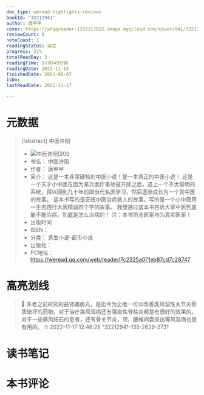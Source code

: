 ```yaml
---
doc_type: weread-highlights-reviews
bookId: "32212941"
author: 唐甲甲
cover: https://wfqqreader-1252317822.image.myqcloud.com/cover/941/32212941/t7_32212941.jpg
reviewCount: 0
noteCount: 1
readingStatus: 读完
progress: 21%
totalReadDay: 3
readingTime: 5小时49分钟
readingDate: 2022-11-15
finishedDate: 2023-06-07
isbn: 
lastReadDate: 2022-11-17

---
```

# 元数据
> [!abstract] 中医许阳
> - ![ 中医许阳|200](https://wfqqreader-1252317822.image.myqcloud.com/cover/941/32212941/t7_32212941.jpg)
> - 书名： 中医许阳
> - 作者： 唐甲甲
> - 简介：        这是一本非常硬核的中医小说！是一本真正的中医小说！
        这是一个天才小中医在因为某次医疗事故被开除之后，遇上一个不太聪明的系统，得以回到几十年前跟当代名医学习，然后逐渐成长为一个真中医的故事。
        这本书写的是正统中医治病救人的故事，写的是一个小中医用一生去践行大医精诚四个字的故事。
       我想通过这本书告诉大家中医到底能不能治病，到底是怎么治病的！
        注：本书所涉医案均为真实医案！
> - 出版时间 
> - ISBN： 
> - 分类： 男生小说-都市小说
> - 出版社： 
> - PC地址：https://weread.qq.com/web/reader/7c2325a071eb87cd7c28747

# 高亮划线



> 📌 朱老之前研究的益肾蠲痹丸，是迄今为止唯一可以改善类风湿性关节炎骨质破坏的药物，对于治疗类风湿病还有强直性脊柱炎都是有很好的效果的，对于一些痛风结石的患者，还有骨关节炎，颈、腰椎间盘突出等风湿病也是有用的。 
> ⏱ 2022-11-17 12:46:29 ^32212941-135-2629-2731

# 读书笔记

# 本书评论
